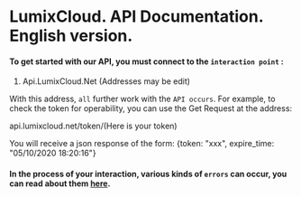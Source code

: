 # LumixCloud. API Documentation. English version.

#### To get started with our API, you must connect to the `interaction point` :

1. Api.LumixCloud.Net
(Addresses may be edit)

With this address, `all` further work with the `API occurs`. 
For example, to check the token for operability, you can use the Get Request at the address: 

api.lumixcloud.net/token/(Here is your token)

You will receive a json response of the form: {token: "xxx", expire_time: "05/10/2020 18:20:16"}
#### In the process of your interaction, various kinds of `errors` can occur, you can read about them [here](https://soon/).
